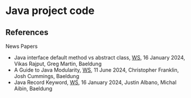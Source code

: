 # Java project code

## References

News Papers
* Java interface default method vs abstract class, [WS](https://www.baeldung.com/java-interface-default-method-vs-abstract-class), 16 January 2024, Vikas Rajput, Greg Martin, Baeldung
* A Guide to Java Modularity, [WS](https://www.baeldung.com/java-modularity), 11 June 2024, Christopher Franklin, Josh Cummings, Baeldung
* Java Record Keyword, [WS](https://www.baeldung.com/java-record-keyword), 16 January 2024, Justin Albano, Michal Aibin, Baeldung